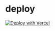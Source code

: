 # deploy

[![Deploy with Vercel](https://vercel.com/button)](https://vercel.com/new/clone?repository-url=https://github.com/mariojisoohwang/kakao-chatbot-skill-example)

